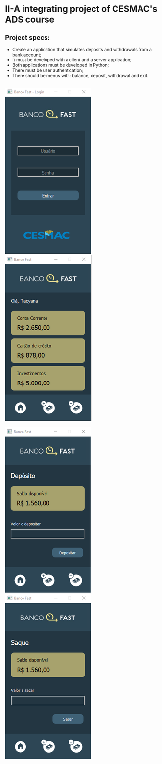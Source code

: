 # II-A integrating project of CESMAC's ADS course

## Project specs:

- Create an application that simulates deposits and withdrawals from a bank account;
- It must be developed with a client and a server application;
- Both applications must be developed in Python;
- There must be user authentication;
- There should be menus with: balance, deposit, withdrawal and exit.

<br>
<div>
  <img src="https://raw.githubusercontent.com/genesluna/ads-cesmac/main/fast-bank/client/src/assets/images/login_screen.png" alt="Login screen"/>
  <img src="https://raw.githubusercontent.com/genesluna/ads-cesmac/main/fast-bank/client/src/assets/images/home_screen.png" alt="Home screen"/>
</div>
<br>
<div>
  <img src="https://raw.githubusercontent.com/genesluna/ads-cesmac/main/fast-bank/client/src/assets/images/deposit_screen.png" alt="Deposit screen"/>
  <img src="https://raw.githubusercontent.com/genesluna/ads-cesmac/main/fast-bank/client/src/assets/images/withdraw_screen.png" alt="Withdraw screen"/>
</div>
